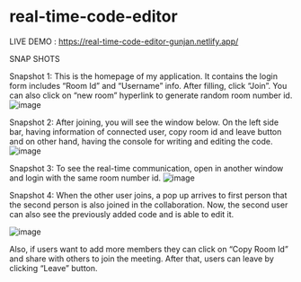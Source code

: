 # real-time-code-editor

LIVE DEMO : https://real-time-code-editor-gunjan.netlify.app/

SNAP SHOTS

Snapshot 1: This is the homepage of my application. It contains the login form includes “Room Id” and “Username” info. After filling, click “Join”. You can also click on “new room” hyperlink to generate random room number id.
 ![image](https://github.com/GUNJAN-AGGARWAL16/real-time-code-editor/assets/76522256/1c35d4ac-31e1-48c5-b7a2-b40f08e56586)
 
Snapshot 2: After joining, you will see the window below. On the left side bar, having information of connected user, copy room id and leave button and on other hand, having the console for writing and editing the code.
 ![image](https://github.com/GUNJAN-AGGARWAL16/real-time-code-editor/assets/76522256/57e1f50a-4556-4aed-927c-3af313b6c2ef)
 
Snapshot 3: To see the real-time communication, open in another window and login with the same room number id.
 ![image](https://github.com/GUNJAN-AGGARWAL16/real-time-code-editor/assets/76522256/d4bdb107-23af-4a4b-bd51-de68bc6d5b34)
 
Snapshot 4: When the other user joins, a pop up arrives to first person that the second person is also joined in the collaboration. Now, the second user can also see the previously added code and is able to edit it.

 ![image](https://github.com/GUNJAN-AGGARWAL16/real-time-code-editor/assets/76522256/af8fbd3d-68f5-4c47-a942-4d90a52632da)
 
Also, if users want to add more members they can click on “Copy Room Id” and share with others to join the meeting. After that, users can leave by clicking “Leave” button.



